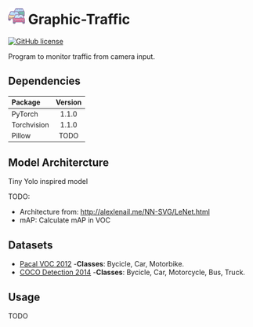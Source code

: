 # <img src="https://github.com/Fernandohf/Graphic-Traffic/blob/master/icon.png?raw=true" width="34" href="https://github.com/Fernandohf/Graphic-Traffic"> Graphic-Traffic
[![GitHub license](https://img.shields.io/github/license/Fernandohf/Graphic-Traffic.svg)](https://github.com/Fernandohf/Graphic-Traffic/blob/master/LICENSE)

Program to monitor traffic from camera input.

## Dependencies
Package | Version
:---|:---:
PyTorch|1.1.0
Torchvision|1.1.0
Pillow|TODO

## Model Architercture

Tiny Yolo inspired model

TODO:
- Architecture from: http://alexlenail.me/NN-SVG/LeNet.html
- mAP: Calculate mAP in VOC

## Datasets
- [Pacal VOC 2012](http://host.robots.ox.ac.uk/pascal/VOC/voc2012/index.html)
  -**Classes**: Bycicle, Car, Motorbike.
- [COCO Detection 2014](http://cocodataset.org/#download)
  -**Classes**: Bycicle, Car, Motorcycle, Bus, Truck.

## Usage

TODO
